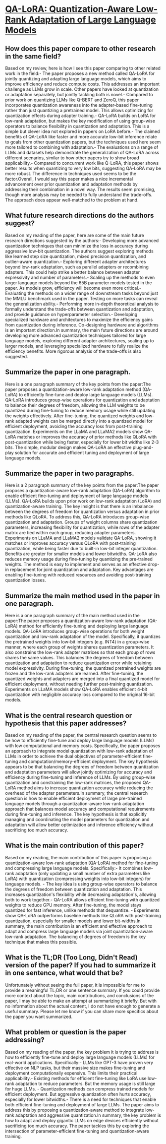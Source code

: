 # [QA-LoRA: Quantization-Aware Low-Rank Adaptation of Large Language Models](https://arxiv.org/abs/2309.14717)

## How does this paper compare to other research in the same field?

 Based on my review, here is how I see this paper comparing to other related work in the field:- The paper proposes a new method called QA-LoRA for jointly quantizing and adapting large language models, which aims to improve efficiency and reduce compute costs. This addresses an important challenge as LLMs grow in scale. Other papers have looked at quantization or adaptation separately, but jointly tackling both is novel.- Compared to prior work on quantizing LLMs like Q-BERT and ZeroQ, this paper incorporates quantization awareness into the adapter-based fine-tuning rather than just quantizing a pretrained model. This allows optimizing for quantization effects during adapter training.- QA-LoRA builds on LoRA for low-rank adaptation, but makes the key modification of using group-wise operators to balance flexibility in quantization and adaptation. This is a simple but clever idea not explored in papers on LoRA before.- The claimed benefits of QA-LoRA like faster and more accurate low-bit inference relate to goals from other quantization papers, but the techniques used here seem more tailored to combining with adaptation.- The evaluations on a range of LLMs and datasets help demonstrate the generalization of QA-LoRA across different scenarios, similar to how other papers try to show broad applicability.- Compared to concurrent work like Q-LoRA, this paper shows better results when quantizing to very low bits, suggesting QA-LoRA may be more robust. The difference in techniques used seems to be the factor.Overall, I would say this paper makes a nice incremental advancement over prior quantization and adaptation methods by addressing their combination in a novel way. The results seem promising, though more analysis may be needed to fully understand the trade-offs. The approach does appear well-matched to the problem at hand.


## What future research directions do the authors suggest?

 Based on my reading of the paper, here are some of the main future research directions suggested by the authors:- Developing more advanced quantization techniques that can minimize the loss in accuracy during aggressive low-bit quantization. The authors suggest exploring methods like learned step size quantization, mixed precision quantization, and outlier-aware quantization.- Exploring different adapter architectures beyond low-rank adaptation, such as parallel adapters or recombining adapters. This could help strike a better balance between adapter expressivity and number of parameters.- Scaling up the methods to even larger language models beyond the 65B parameter models tested in the paper. As models grow, efficiency will become even more critical.- Evaluating the methods on a wider range of downstream tasks beyond just the MMLU benchmark used in the paper. Testing on more tasks can reveal the generalization ability.- Performing more in-depth theoretical analysis to formally understand the trade-offs between quantization and adaptation, and provide guidance on hyperparameter selection.- Developing specialized hardware and architectures to maximize the efficiency gains from quantization during inference. Co-designing hardware and algorithms is an important direction.In summary, the main future directions are around developing more advanced quantization techniques tailored for large language models, exploring different adapter architectures, scaling up to larger models, and leveraging specialized hardware to fully realize the efficiency benefits. More rigorous analysis of the trade-offs is also suggested.


## Summarize the paper in one paragraph.

 Here is a one paragraph summary of the key points from the paper:The paper proposes a quantization-aware low-rank adaptation method (QA-LoRA) to efficiently fine-tune and deploy large language models (LLMs). QA-LoRA introduces group-wise operations for quantization and adaptation to balance their degrees of freedom, allowing the LLM weights to be quantized during fine-tuning to reduce memory usage while still updating the weights effectively. After fine-tuning, the quantized weights and low-rank adapted weights can be merged directly into a quantized model for efficient deployment, avoiding the accuracy loss from post-training quantization. Experiments on the LLaMA and LLaMA2 models show QA-LoRA matches or improves the accuracy of prior methods like QLoRA with post-quantization while being faster, especially for lower bit widths like 2-3 bits. The simple, modular design makes QA-LoRA an effective plug-and-play solution for accurate and efficient tuning and deployment of large language models.


## Summarize the paper in two paragraphs.

 Here is a 2 paragraph summary of the key points from the paper:The paper proposes a quantization-aware low-rank adaptation (QA-LoRA) algorithm to enable efficient fine-tuning and deployment of large language models (LLMs). QA-LoRA builds upon prior work on low-rank adaptation (LoRA) and quantization-aware training. The key insight is that there is an imbalance between the degrees of freedom for quantization versus adaptation in prior methods like QLoRA. To address this, QA-LoRA introduces group-wise quantization and adaptation. Groups of weight columns share quantization parameters, increasing flexibility for quantization, while rows of the adapter matrix are tied within each group, reducing adapter parameters. Experiments on LLaMA and LLaMA2 models validate QA-LoRA, showing it matches or improves accuracy versus QLoRA with post-training quantization, while being faster due to built-in low-bit integer quantization. Benefits are greater for smaller models and lower bitwidths. QA-LoRA also reduces memory usage during fine-tuning by quantizing the pre-trained weights. The method is easy to implement and serves as an effective drop-in replacement for joint quantization and adaptation. Key advantages are enabling fine-tuning with reduced resources and avoiding post-training quantization losses.


## Summarize the main method used in the paper in one paragraph.

 Here is a one paragraph summary of the main method used in the paper:The paper proposes a quantization-aware low-rank adaptation (QA-LoRA) method for efficiently fine-tuning and deploying large language models. QA-LoRA introduces group-wise operations for both weight quantization and low-rank adaptation of the model. Specifically, it quantizes the pretrained weights into low-bit integers (e.g. INT4) in a group-wise manner, where each group of weights shares quantization parameters. It also constrains the low-rank adapter matrices so that each group of rows shares the same values. This balances the degrees of freedom between quantization and adaptation to reduce quantization error while retaining model expressivity. During fine-tuning, the quantized pretrained weights are frozen and the low-rank adapters are learned. After fine-tuning, the quantized weights and adapters are merged into a final quantized model for efficient deployment, without needing further post-training quantization. Experiments on LLaMA models show QA-LoRA enables efficient 4-bit quantization with negligible accuracy loss compared to the original 16-bit models.


## What is the central research question or hypothesis that this paper addresses?

 Based on my reading of the paper, the central research question seems to be how to efficiently fine-tune and deploy large language models (LLMs) with low computational and memory costs. Specifically, the paper proposes an approach to integrate model quantization with low-rank adaptation of LLMs in order to achieve the dual objectives of parameter-efficient fine-tuning and computation/memory-efficient deployment. The key hypothesis appears to be that balancing the degrees of freedom between quantization and adaptation parameters will allow jointly optimizing for accuracy and efficiency during fine-tuning and inference of LLMs. By using group-wise quantization and constraining the low-rank matrices, the proposed QA-LoRA method aims to increase quantization accuracy while reducing the overhead of the adapter parameters.In summary, the central research question is how to enable efficient deployment of large pre-trained language models through a quantization-aware low-rank adaptation approach that balances model accuracy and computational requirements during fine-tuning and inference. The key hypothesis is that explicitly managing and coordinating the model parameters for quantization and adaptation will allow better optimization and inference efficiency without sacrificing too much accuracy.


## What is the main contribution of this paper?

 Based on my reading, the main contribution of this paper is proposing a quantization-aware low-rank adaptation (QA-LoRA) method for fine-tuning and compressing large language models. Specifically:- It combines low-rank adaptation (only updating a small number of extra parameters like LoRA) with quantization (compressing weights into low-bit integers) for language models. - The key idea is using group-wise operators to balance the degrees of freedom between quantization and adaptation. This increases quantization's flexibility while decreasing adaptation's, allowing both to work together.- QA-LoRA allows efficient fine-tuning with quantized weights to reduce GPU memory. After fine-tuning, the model stays quantized for fast inference, unlike methods that dequantize. - Experiments show QA-LoRA outperforms baseline methods like QLoRA with post-training quantization, especially for smaller models and lower bit-widths.In summary, the main contribution is an efficient and effective approach to adapt and compress large language models via joint quantization-aware low-rank adaptation. The balancing of degrees of freedom is the key technique that makes this possible.


## What is the TL;DR (Too Long, Didn't Read) version of the paper? If you had to summarize it in one sentence, what would that be?

 Unfortunately without seeing the full paper, it is impossible for me to provide a meaningful TL;DR or one sentence summary. If you could provide more context about the topic, main contributions, and conclusions of the paper, I may be able to make an attempt at summarizing it briefly. But with no information about the actual content, I do not have enough to generate a useful summary. Please let me know if you can share more specifics about the paper you want summarized.


## What problem or question is the paper addressing?

 Based on my reading of the paper, the key problem it is trying to address is how to efficiently fine-tune and deploy large language models (LLMs) for real-world applications. Specifically:- LLMs like GPT-3 have proven very effective on NLP tasks, but their massive size makes fine-tuning and deployment computationally expensive. This limits their practical applicability.- Existing methods for efficient fine-tuning like LoRA use low-rank adaptation to reduce parameters. But the memory usage is still large for huge LLMs. - Quantization methods can compress trained models for efficient deployment. But aggressive quantization often hurts accuracy, especially for lower bitwidths.- There is a need for techniques that enable both efficient fine-tuning and deployment of large LLMs. The paper aims to address this by proposing a quantization-aware method to integrate low-rank adaptation and aggressive quantization.In summary, the key problem is how to adapt and deploy gigantic LLMs on edge devices efficiently without sacrificing too much accuracy. The paper tackles this by exploring the intersection of parameter-efficient fine-tuning and quantization-aware training.
